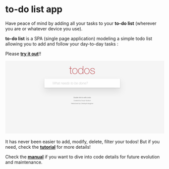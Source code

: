 # to-do list app

Have peace of mind by adding all your tasks to your **to-do list** (wherever you are or whatever device you use).

**to-do list** is a SPA (single page application) modeling a simple todo list allowing you to add and follow your day-to-day tasks :

Please **[try it out](https://mysite.com)**!!

![todos homepage](/images/screenshot_todos.png)

It has never been easier to add, modify, delete, filter your todos!
But if you need, check the **[tutorial](./manual/tutorial.html)** for more details!

Check the **[manual](./manual)** if you want to dive into code details for future evolution and maintenance.

